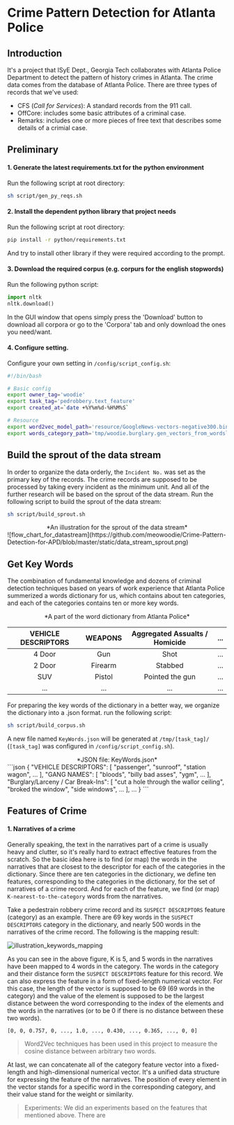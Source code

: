 Crime Pattern Detection for Atlanta Police
===

Introduction
---
It's a project that ISyE Dept., Georgia Tech collaborates with Atlanta Police Department to detect the pattern of history crimes in Atlanta. The crime data comes from the database of Atlanta Police. There are three types of records that we've used:
- CFS (*Call for Services*): A standard records from the 911 call.
- OffCore: includes some basic attributes of a criminal case.
- Remarks: includes one or more pieces of free text that describes some details of a crimial case.

Preliminary
---

#### 1. Generate the latest requirements.txt for the python environment
Run the following script at root directory:
```bash
sh script/gen_py_reqs.sh
```

#### 2. Install the dependent python library that project needs
Run the following script at root directory:
```bash
pip install -r python/requirements.txt
```
And try to install other library if they were required according to the prompt.

#### 3. Download the required corpus (e.g. corpurs for the english stopwords)
Run the following python script:
```python
import nltk
nltk.download()
```
In the GUI window that opens simply press the 'Download' button to download all corpora or go to the 'Corpora' tab and only download the ones you need/want.

#### 4. Configure setting.
Configure your own setting in `/config/script_config.sh`:
```bash 
#!/bin/bash

# Basic config 
export owner_tag='woodie'
export task_tag='pedrobbery.text_feature'
export created_at=`date +%Y%m%d-%H%M%S`

# Resource
export word2vec_model_path='resource/GoogleNews-vectors-negative300.bin'
export words_category_path='tmp/woodie.burglary.gen_vectors_from_wordslist/KeyWords.json'
```

Build the sprout of the data stream
---
In order to organize the data orderly, the `Incident No.` was set as the primary key of the records. The crime records are supposed to be processed by taking every incident as the minimum unit. And all of the further research will be based on the sprout of the data stream. Run the following script to build the sprout of the data stream:
```bash
sh script/build_sprout.sh
```

<center>*An illustration for the sprout of the data stream*</center>
![flow_chart_for_datastream](https://github.com/meowoodie/Crime-Pattern-Detection-for-APD/blob/master/static/data_stream_sprout.png)

Get Key Words
---
The combination of fundamental knowledge and dozens of criminal detection techniques based on years of work experience that Atlanta Police summerized a words dictionary for us, which contains about ten categories, and each of the categories contains ten or more key words.

<center>*A part of the word dictionary from Atlanta Police*</center>

| VEHICLE DESCRIPTORS | WEAPONS | Aggregated Assualts / Homicide | ... |
|:-------------------:|:-------:|:------------------------------:|:---:|
|        4 Door       |   Gun   |              Shot              | ... |
|        2 Door       | Firearm |             Stabbed            | ... |
|         SUV         |  Pistol |         Pointed the gun        | ... |
|         ...         |   ...   |               ...              | ... |

For preparing the key words of the dictionary in a better way, we organize the dictionary into a .json format. run the following script:

```bash
sh script/build_corpus.sh
```

A new file named `KeyWords.json` will be generated at `/tmp/[task_tag]/` (`[task_tag]` was configured in `/config/script_config.sh`). 

<center>*JSON file: KeyWords.json*</center>
```json
{
    "VEHICLE DESCRIPTORS": [
        "passenger", 
        "sunroof", 
        "station wagon", 
		...
    ], 
    "GANG NAMES": [
        "bloods", 
        "billy bad asses", 
        "ygm", 
		...
    ], 
    "Burglary/Larceny / Car Break-Ins": [
        "cut a hole through the wallor ceiling", 
        "broked the window", 
        "side windows", 
		...
    ], 
    ...
}
```

Features of Crime
---

#### 1. Narratives of a crime
Generally speaking, the text in the narratives part of a crime is usually heavy and clutter, so it's really hard to extract effective features from the scratch. So the basic idea here is to find (or map) the words in the narratives that are closest to the descriptor for each of the categories in the dictionary. Since there are ten categories in the dictionary, we define ten features, corresponding to the categories in the dictionary, for the set of narratives of a crime record. And for each of the feature, we find (or map) `K-nearest-to-the-category` words from the narratives. 

Take a pedestrain robbery crime record and its `SUSPECT DESCRIPTORS` feature (category) as an example. There are 69 key words in the `SUSPECT DESCRIPTORS` category in the dictionary, and nearly 500 words in the narratives of the crime record. The following is the mapping result:

![illustration_keywords_mapping](https://github.com/meowoodie/Crime-Pattern-Detection-for-APD/blob/master/static/illustration_keywords_mapping.png)

As you can see in the above figure, K is 5, and 5 words in the narratives have been mapped to 4 words in the category. The words in the category and their distance form the `SUSPECT DESCRIPTORS` feature for this record. 
We can also express the feature in a form of fixed-length numerical vector. For this case, the length of the vector is supposed to be 69 (69 words in the category) and the value of the element is supposed to be the largest distance between the word corresponding to the index of the elements and the words in the narratives (or to be 0 if there is no distance between these two words).
```
[0, 0, 0.757, 0, ..., 1.0, ..., 0.430, ..., 0.365, ..., 0, 0] 
```

> Word2Vec techniques has been used in this project to measure the cosine distance between arbitrary two words. 

At last, we can concatenate all of the category feature vector into a fixed-length and high-dimensional numerical vector. It's a unified data structure for expressing the feature of the narratives. The position of every element in the vector stands for a specific word in the corresponding category, and their value stand for the weight or similarity. 

> Experiments: 
We did an experiments based on the features that mentioned above. There are 




